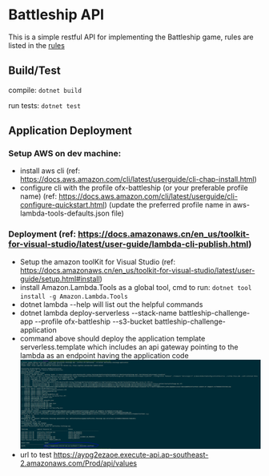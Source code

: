 # Battleship API

This is a simple restful API for implementing the Battleship game, rules are listed in the [rules](OFX_Coding_Exercise2020.pdf)

## Build/Test
compile: `dotnet build`

run tests: `dotnet test`

## Application Deployment

### Setup AWS on dev machine:
- install aws cli (ref: https://docs.aws.amazon.com/cli/latest/userguide/cli-chap-install.html)
- configure cli with the profile ofx-battleship (or your preferable profile name) (ref: https://docs.aws.amazon.com/cli/latest/userguide/cli-configure-quickstart.html)
  (update the preferred profile name in aws-lambda-tools-defaults.json file)

### Deployment (ref: https://docs.amazonaws.cn/en_us/toolkit-for-visual-studio/latest/user-guide/lambda-cli-publish.html)
- Setup the amazon toolKit for Visual Studio (ref: https://docs.amazonaws.cn/en_us/toolkit-for-visual-studio/latest/user-guide/setup.html#install)
- install Amazon.Lambda.Tools as a global tool, cmd to run: `dotnet tool install -g Amazon.Lambda.Tools`
- dotnet lambda --help will list out the helpful commands
- dotnet lambda deploy-serverless --stack-name battleship-challenge-app --profile ofx-battleship --s3-bucket battleship-challenge-application
- command above should deploy the application template serverless.template which includes an api gateway pointing to the lambda as an endpoint having the application code
 ![](./screenshots/deployment.PNG "deployment execution")
- url to test https://aypg2ezaoe.execute-api.ap-southeast-2.amazonaws.com/Prod/api/values

